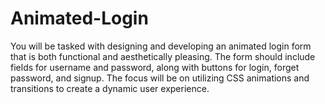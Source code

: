 # Animated-Login
You will be tasked with designing and developing an animated login form that is both functional and aesthetically pleasing. The form should include fields for username and password, along with buttons for login, forget password, and signup. The focus will be on utilizing CSS animations and transitions to create a dynamic user experience.
